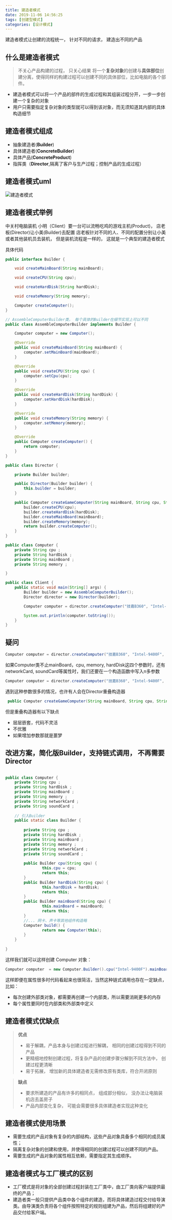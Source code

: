 ```yaml
---
title: 建造者模式
date: 2019-11-06 14:56:25
tags: [创建型模式]
categories: [设计模式]
---
```


建造者模式让创建的流程统一， 针对不同的请求， 建造出不同的产品

<!-- more -->

## 什么是建造者模式
> 不关心产品构建的过程， 只关心结果
> 将一个**复杂对象**的创建与**具体部位**创建分离，使得同样的构建过程可以创建不同的具体部位，比如电脑的各个部件。

- 建造者模式可以将一个产品的部件的生成过程和其组装过程分开，一步一步创建一个复杂的对象
- 用户只需要指定复杂对象的类型就可以得到该对象，而无须知道其内部的具体构造细节

## 建造者模式组成
- 抽象建造者(**Builder**)
- 具体建造者(**ConcreteBuilder**)
- 具体产品(**ConcreteProduct**)
- 指挥类（**Director**,隔离了客户与生产过程；控制产品的生成过程）

## 建造者模式uml
![建造者模式](/建造者模式.jpg)

## 建造者模式举例
中关村电脑装机
小明（Client）要一台可以流畅吃鸡的游戏主机(Product)， 店老板(Director)让小美(Builder)去配置
店老板针对不同的人、不同的配置分别让小美或者其他装机员去装机， 但是装机流程是一样的， 这就是一个典型的建造者模式

具体代码

```java
public interface Builder {

    void createMainBoard(String mainBoard);

    void createCPU(String cpu);

    void createHardDisk(String hardDisk);

    void createMemory(String memory);

    Computer createComputer();
}

```

```java
// AssembleComputerBuilder类， 每个具体的Builder在细节实现上可以不同
public class AssembleComputerBuilder implements Builder {

    Computer computer = new Computer();

    @Override
    public void createMainBoard(String mainBoard) {
        computer.setMainBoard(mainBoard);
    }

    @Override
    public void createCPU(String cpu) {
        computer.setCpu(cpu);
    }

    @Override
    public void createHardDisk(String hardDisk) {
        computer.setHardDisk(hardDisk);
    }

    @Override
    public void createMemory(String memory) {
        computer.setMemory(memory);
    }

    @Override
    public Computer createComputer() {
        return computer;
    }
}

```

```java
public class Director {

    private Builder builder;

    public Director(Builder builder) {
        this.builder = builder;
    }

    public Computer createGameComputer(String mainBoard, String cpu, String memory, String hardDisk) {
        builder.createCPU(cpu);
        builder.createHardDisk(hardDisk);
        builder.createMainBoard(mainBoard);
        builder.createMemory(memory);
        return builder.createComputer();
    }
}
```

```java
public class Computer {
    private String cpu ;
    private String hardDisk ;
    private String mainBoard ;
    private String memory ;

}
```

```java
public class Client {
    public static void main(String[] args) {
        Builder builder = new AssembleComputerBuilder();
        Director director = new Director(builder);

        Computer computer = director.createComputer("技嘉B360", "Intel-9400F", "Hyper 8G", "希捷 2T");

        System.out.println(computer.toString());
    }
}

```

## 疑问
```java
Computer computer = director.createComputer("技嘉B360", "Intel-9400F", "Hyper 8G", "希捷 2T");
```

如果Computer类不止mainBoard，cpu, memory, hardDisk这四个参数时，还有networkCard, soundCard等属性时，我们还要在一个构造函数中写入n多参数
 
```java
Computer computer = director.createComputer("技嘉B360", "Intel-9400F", "Hyper 8G", "希捷 2T", "networkCard", "soundCard", "xxx");
```
遇到这种参数很多的情况，也许有人会在Director重叠构造器

```java
 public Computer createGameComputer(String mainBoard, String cpu, String memory, String hardDisk, String xxx, String xxx) {
```
但是重叠构造器有以下缺点

* 层层嵌套，代码不灵活
* 不优雅
* 如果增加参数那就是噩梦

## 改进方案，简化版Builder，支持链式调用， 不再需要Director
```java

public class Computer {
	private String cpu ;
	private String hardDisk ;
	private String mainBoard ;
	private String memory ;
	private String networkCard ;
	private String soundCard ;
	
	// 引入Builder
	public static class Builder {
	
		private String cpu ;
		private String hardDisk ;
		private String mainBoard ;
		private String memory ;
		private String networkCard ;
		private String soundCard ;
		
		public Builder cpu(String cpu) {
		        this.cpu = cpu;
		        return this;
		}
		public Builder hardDisk(String cpu) {
		        this.hardDisk = hardDisk;
		        return this;
		}
		public Builder mainBoard(String cpu) {
		        this.mainBoard = mainBoard;
		        return this;
		}
		//... 网卡、声卡等其他组件构造略
		Computer build() {
	        	return new Computer(this);
		}
	}
    
}
```
这样我们就可以这样创建 Computer 对象：

```java
Computer computer  = new Computer.Builder().cpu("Intel-9400F").mainBoard("技嘉360主板").graphics("Nvida 显卡").hardDisk("希捷2t硬盘"). networkCard("千兆网卡").soundCard("高保真声卡").build();

```
这样即便在属性很多时代码看起来也很简洁，当然这种链式调用也存在一定缺点，比如：

* 每次创建外部类对象，都需要再创建一个内部类，所以需要消耗更多的内存
* 每个属性要同时在内部类和外部类中定义


## 建造者模式优缺点
> **优点**
> * 易于解耦，产品本身与创建过程进行解耦， 相同的创建过程得到不同的产品
> * 更精细地控制创建过程，将复杂产品的创建步骤分解到不同方法中， 创建过程更清晰
> * 易于拓展， 增加新的具体建造者无需修改原有类库，符合开闭原则 

> **缺点**
> * 要求所建造的产品有许多的相同点， 组成部分相似， 没办法让电脑装机店去盖房子
> * 产品内部变化复杂， 可能会需要很多具体建造者实现这种变化

## 建造者模式使用场景
* 需要生成的产品对象有复杂的内部结构，这些产品对象具备多个相同的成员属性；
* 隔离复杂对象的创建和使用，并使得相同的创建过程可以创建不同的产品。
* 需要生成的产品对象的属性相互依赖，需要指定其生成顺序。

## 建造者模式与工厂模式的区别
* 工厂模式是将对象的全部创建过程封装在工厂类中，由工厂类向客户端提供最终的产品；
* 建造者类一般只提供产品类中各个组件的建造，而将具体建造过程交付给导演类。由导演类负责将各个组件按照特定的规则组建为产品，然后将组建好的产品交付给客户端。
